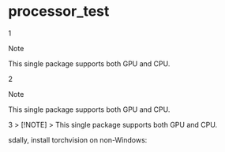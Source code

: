 # processor_test

1
> [!NOTE]
>
> This single package supports both GPU and CPU.


2
  > [!NOTE]
  >
  > This single package supports both GPU and CPU.

3
    > [!NOTE]
    > This single package supports both GPU and CPU.


sdally, install torchvision on non-Windows:
